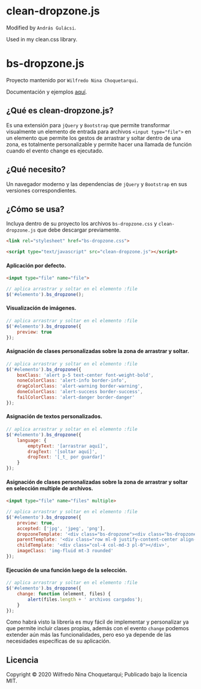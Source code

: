 # clean-dropzone.js

Modified by `András Gulácsi`.

Used in my clean.css library.


bs-dropzone.js
==============

Proyecto mantenido por `Wilfredo Nina Choquetarqui`.

Documentación y ejemplos [aquí](https://wilnicho.github.io/bs-dropzone.js).

¿Qué es clean-dropzone.js?
-----------------------

Es una extensión para `jQuery` y `Bootstrap` que permite transformar visualmente un elemento de entrada para archivos `<input type="file">` en un elemento que permite los gestos de arrastrar y soltar dentro de una zona, es totalmente personalizable y permite hacer una llamada de función cuando el evento change es ejecutado.

¿Qué necesito?
--------------
Un navegador moderno y las dependencias de `jQuery` y `Bootstrap` en sus versiones correspondientes.

¿Cómo se usa?
-------------
Incluya dentro de su proyecto los archivos `bs-dropzone.css` y `clean-dropzone.js` que debe descargar previamente.

```html static
<link rel="stylesheet" href="bs-dropzone.css">
```
```html static
<script type="text/javascript" src="clean-dropzone.js"></script>
```

#### Aplicación por defecto.

```html static
<input type="file" name="file">
```
```js static
// aplica arrastrar y soltar en el elemento :file
$('#elemento').bs_dropzone();
```

#### Visualización de imágenes.

```js static
// aplica arrastrar y soltar en el elemento :file
$('#elemento').bs_dropzone({
    preview: true
});
```

#### Asignación de clases personalizadas sobre la zona de arrastrar y soltar.

```js static
// aplica arrastrar y soltar en el elemento :file
$('#elemento').bs_dropzone({
    boxClass: 'alert p-5 text-center font-weight-bold',
    noneColorClass: 'alert-info border-info',
    dragColorClass: 'alert-warning border-warning',
    doneColorClass: 'alert-success border-success',
    failColorClass: 'alert-danger border-danger'
});
```

#### Asignación de textos personalizados.

```js static
// aplica arrastrar y soltar en el elemento :file
$('#elemento').bs_dropzone({
    language: {
        emptyText: '[arrastrar aquí]',
        dragText: '[soltar aquí]',
        dropText: '[_t_ por guardar]'
    }
});
```

#### Asignación de clases personalizadas sobre la zona de arrastrar y soltar en selección multiple de archivos.

```html static
<input type="file" name="files" multiple>
```
```js static
// aplica arrastrar y soltar en el elemento :file
$('#elemento').bs_dropzone({
    preview: true,
    accepted: ['jpg', 'jpeg', 'png'],
    dropzoneTemplate: '<div class="bs-dropzone"><div class="bs-dropzone-area"></div><div class="bs-dropzone-message"></div><div class="bs-dropzone-preview mt-0"></div></div>',
    parentTemplate: '<div class="row ml-0 justify-content-center align-items-center"></div>',
    childTemplate: '<div class="col-4 col-md-3 pl-0"></div>',
    imageClass: 'img-fluid mt-3 rounded'
});
```

#### Ejecución de una función luego de la selección.

```js static
// aplica arrastrar y soltar en el elemento :file
$('#elemento').bs_dropzone({
    change: function (element, files) {
        alert(files.length + ' archivos cargados');
    }
});
```

Como habrá visto la librería es muy fácil de implementar y personalizar ya que permite incluir clases propias, además con el evento `change` podemos extender aún más las funcionalidades, pero eso ya depende de las necesidades específicas de su aplicación.

Licencia
--------
Copyright © 2020 Wilfredo Nina Choquetarqui; Publicado bajo la licencia MIT.
